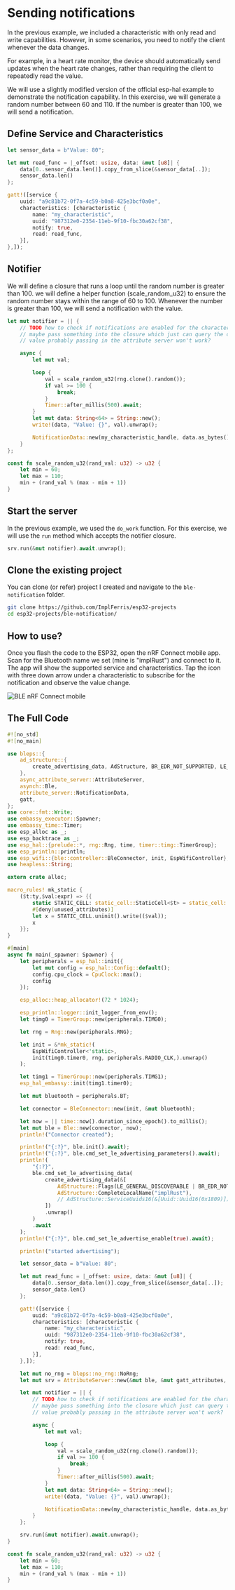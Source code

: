 # Sending notifications

In the previous example, we included a characteristic with only read and write capabilities. However, in some scenarios, you need to notify the client whenever the data changes.  

For example, in a heart rate monitor, the device should automatically send updates when the heart rate changes, rather than requiring the client to repeatedly read the value.

We will use a slightly modified version of the official esp-hal example to demonstrate the notification capability. In this exercise, we will generate a random number between 60 and 110. If the number is greater than 100, we will send a notification.

## Define Service and Characteristics

```rust
let sensor_data = b"Value: 80";

let mut read_func = |_offset: usize, data: &mut [u8]| {
    data[0..sensor_data.len()].copy_from_slice(&sensor_data[..]);
    sensor_data.len()
};

gatt!([service {
    uuid: "a9c81b72-0f7a-4c59-b0a8-425e3bcf0a0e",
    characteristics: [characteristic {
        name: "my_characteristic",
        uuid: "987312e0-2354-11eb-9f10-fbc30a62cf38",
        notify: true,
        read: read_func,
    }],
},]);
```



## Notifier

We will define a closure that runs a loop until the random number is greater than 100. we will define a helper function (scale_random_u32) to ensure the random number stays within the range of 60 to 100. Whenever the number is greater than 100, we will send a notification with the value.

```rust
let mut notifier = || {
    // TODO how to check if notifications are enabled for the characteristic?
    // maybe pass something into the closure which just can query the characteristic
    // value probably passing in the attribute server won't work?

    async {
        let mut val;

        loop {
            val = scale_random_u32(rng.clone().random());
            if val >= 100 {
                break;
            }
            Timer::after_millis(500).await;
        }
        let mut data: String<64> = String::new();
        write!(data, "Value: {}", val).unwrap();

        NotificationData::new(my_characteristic_handle, data.as_bytes())
    }
};

const fn scale_random_u32(rand_val: u32) -> u32 {
    let min = 60;
    let max = 110;
    min + (rand_val % (max - min + 1))
}

```

## Start the server
In the previous example, we used the `do_work` function. For this exercise, we will use the `run` method which accepts the notifier closure.

```rust
srv.run(&mut notifier).await.unwrap();
```


## Clone the existing project
You can clone (or refer) project I created and navigate to the `ble-notification` folder.

```sh
git clone https://github.com/ImplFerris/esp32-projects
cd esp32-projects/ble-notification/
```


## How to use?
Once you flash the code to the ESP32, open the nRF Connect mobile app. Scan for the Bluetooth name we set (mine is "implRust") and connect to it. The app will show the supported service and characteristics. Tap the icon with three down arrow under a characteristic to subscribe for the notification and observe the value change.

<img style="display: block; margin: auto;" alt="BLE nRF Connect mobile" src="../images/ble-subscribe-notification.png"/>


## The Full Code

```rust
#![no_std]
#![no_main]

use bleps::{
    ad_structure::{
        create_advertising_data, AdStructure, BR_EDR_NOT_SUPPORTED, LE_GENERAL_DISCOVERABLE,
    },
    async_attribute_server::AttributeServer,
    asynch::Ble,
    attribute_server::NotificationData,
    gatt,
};
use core::fmt::Write;
use embassy_executor::Spawner;
use embassy_time::Timer;
use esp_alloc as _;
use esp_backtrace as _;
use esp_hal::{prelude::*, rng::Rng, time, timer::timg::TimerGroup};
use esp_println::println;
use esp_wifi::{ble::controller::BleConnector, init, EspWifiController};
use heapless::String;

extern crate alloc;

macro_rules! mk_static {
    ($t:ty,$val:expr) => {{
        static STATIC_CELL: static_cell::StaticCell<$t> = static_cell::StaticCell::new();
        #[deny(unused_attributes)]
        let x = STATIC_CELL.uninit().write(($val));
        x
    }};
}

#[main]
async fn main(_spawner: Spawner) {
    let peripherals = esp_hal::init({
        let mut config = esp_hal::Config::default();
        config.cpu_clock = CpuClock::max();
        config
    });

    esp_alloc::heap_allocator!(72 * 1024);

    esp_println::logger::init_logger_from_env();
    let timg0 = TimerGroup::new(peripherals.TIMG0);

    let rng = Rng::new(peripherals.RNG);

    let init = &*mk_static!(
        EspWifiController<'static>,
        init(timg0.timer0, rng, peripherals.RADIO_CLK,).unwrap()
    );

    let timg1 = TimerGroup::new(peripherals.TIMG1);
    esp_hal_embassy::init(timg1.timer0);

    let mut bluetooth = peripherals.BT;

    let connector = BleConnector::new(init, &mut bluetooth);

    let now = || time::now().duration_since_epoch().to_millis();
    let mut ble = Ble::new(connector, now);
    println!("Connector created");

    println!("{:?}", ble.init().await);
    println!("{:?}", ble.cmd_set_le_advertising_parameters().await);
    println!(
        "{:?}",
        ble.cmd_set_le_advertising_data(
            create_advertising_data(&[
                AdStructure::Flags(LE_GENERAL_DISCOVERABLE | BR_EDR_NOT_SUPPORTED),
                AdStructure::CompleteLocalName("implRust"),
                // AdStructure::ServiceUuids16(&[Uuid::Uuid16(0x1809)]),
            ])
            .unwrap()
        )
        .await
    );
    println!("{:?}", ble.cmd_set_le_advertise_enable(true).await);

    println!("started advertising");

    let sensor_data = b"Value: 80";

    let mut read_func = |_offset: usize, data: &mut [u8]| {
        data[0..sensor_data.len()].copy_from_slice(&sensor_data[..]);
        sensor_data.len()
    };

    gatt!([service {
        uuid: "a9c81b72-0f7a-4c59-b0a8-425e3bcf0a0e",
        characteristics: [characteristic {
            name: "my_characteristic",
            uuid: "987312e0-2354-11eb-9f10-fbc30a62cf38",
            notify: true,
            read: read_func,
        }],
    },]);

    let mut no_rng = bleps::no_rng::NoRng;
    let mut srv = AttributeServer::new(&mut ble, &mut gatt_attributes, &mut no_rng);

    let mut notifier = || {
        // TODO how to check if notifications are enabled for the characteristic?
        // maybe pass something into the closure which just can query the characteristic
        // value probably passing in the attribute server won't work?

        async {
            let mut val;

            loop {
                val = scale_random_u32(rng.clone().random());
                if val >= 100 {
                    break;
                }
                Timer::after_millis(500).await;
            }
            let mut data: String<64> = String::new();
            write!(data, "Value: {}", val).unwrap();

            NotificationData::new(my_characteristic_handle, data.as_bytes())
        }
    };

    srv.run(&mut notifier).await.unwrap();
}

const fn scale_random_u32(rand_val: u32) -> u32 {
    let min = 60;
    let max = 110;
    min + (rand_val % (max - min + 1))
}
```
